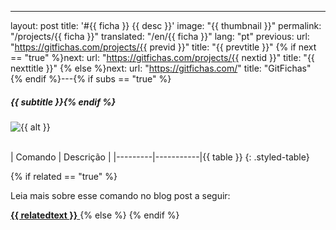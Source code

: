 ---
layout: post
title: '#{{ ficha }} {{ desc }}'
image: "{{ thumbnail }}"
permalink: "/projects/{{ ficha }}"
translated: "/en/{{ ficha }}"
lang: "pt"
previous:
  url: "https://gitfichas.com/projects/{{ previd }}"
  title: "{{ prevtitle }}"
{% if next == "true" %}next:
  url: "https://gitfichas.com/projects/{{ nextid }}"
  title: "{{ nexttitle }}"
{% else %}next:
  url: "https://gitfichas.com/"
  title: "GitFichas"
{% endif %}---{% if subs == "true" %}
##### {{ subtitle }}{% endif %}

<img alt="{{ alt }}" src="{{ highres }}"><br><br>

| Comando | Descrição |
|---------|-----------|{{ table }}
{: .styled-table}

{% if related == "true" %}<br>

Leia mais sobre esse comando no blog post a seguir:

<a href="{{ relatedsrc }}">
  <strong>{{ relatedtext }}</strong>
</a>
{% else %}<!--
<br>

Leia mais sobre esse comando no blog post a seguir:

<a href="{{ relatedsrc }}">
  <strong>{{ relatedtext }}</strong>
</a>
-->
{% endif %}

